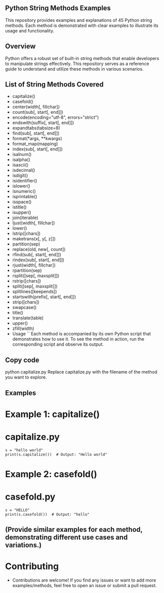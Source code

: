 ## Python String Methods Examples
This repository provides examples and explanations of 45 Python string methods. Each method is demonstrated with clear examples to illustrate its usage and functionality.

## Overview
Python offers a robust set of built-in string methods that enable developers to manipulate strings effectively. This repository serves as a reference guide to understand and utilize these methods in various scenarios.

## List of String Methods Covered
- capitalize()
- casefold()
- center(width[, fillchar])
- count(sub[, start[, end]])
- encode(encoding="utf-8", errors="strict")
- endswith(suffix[, start[, end]])
- expandtabs(tabsize=8)
- find(sub[, start[, end]])
- format(*args, **kwargs)
- format_map(mapping)
- index(sub[, start[, end]])
- isalnum()
- isalpha()
- isascii()
- isdecimal()
- isdigit()
- isidentifier()
- islower()
- isnumeric()
- isprintable()
- isspace()
- istitle()
- isupper()
- join(iterable)
- ljust(width[, fillchar])
- lower()
- lstrip([chars])
- maketrans(x[, y[, z]])
- partition(sep)
- replace(old, new[, count])
- rfind(sub[, start[, end]])
- rindex(sub[, start[, end]])
- rjust(width[, fillchar])
- rpartition(sep)
- rsplit([sep[, maxsplit]])
- rstrip([chars])
- split([sep[, maxsplit]])
- splitlines([keepends])
- startswith(prefix[, start[, end]])
- strip([chars])
- swapcase()
- title()
- translate(table)
- upper()
- zfill(width)
- Usage
`` Each method is accompanied by its own Python script that demonstrates how to use it. To see the method in action, run the corresponding script and observe its output.

## Copy code
python capitalize.py
Replace capitalize.py with the filename of the method you want to explore.

## Examples

# Example 1: capitalize()
# capitalize.py
```
s = "hello world"
print(s.capitalize())  # Output: "Hello world"
```
# Example 2: casefold()
# casefold.py
```
s = "HELLO"
print(s.casefold())  # Output: "hello"
```

## (Provide similar examples for each method, demonstrating different use cases and variations.)

# Contributing
- Contributions are welcome! If you find any issues or want to add more examples/methods, feel free to open an issue or submit a pull request.

